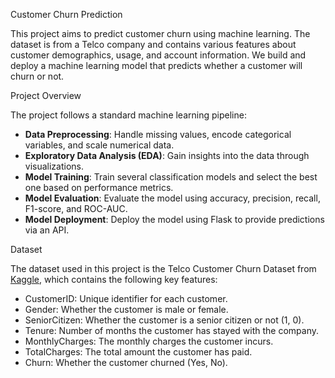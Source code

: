 Customer Churn Prediction

This project aims to predict customer churn using machine learning. The dataset is from a Telco company and contains various features about customer demographics, usage, and account information. We build and deploy a machine learning model that predicts whether a customer will churn or not.

Project Overview

The project follows a standard machine learning pipeline:
- **Data Preprocessing**: Handle missing values, encode categorical variables, and scale numerical data.
- **Exploratory Data Analysis (EDA)**: Gain insights into the data through visualizations.
- **Model Training**: Train several classification models and select the best one based on performance metrics.
- **Model Evaluation**: Evaluate the model using accuracy, precision, recall, F1-score, and ROC-AUC.
- **Model Deployment**: Deploy the model using Flask to provide predictions via an API.

Dataset

The dataset used in this project is the Telco Customer Churn Dataset from [Kaggle](https://www.kaggle.com/blastchar/telco-customer-churn), which contains the following key features:
- CustomerID: Unique identifier for each customer.
- Gender: Whether the customer is male or female.
- SeniorCitizen: Whether the customer is a senior citizen or not (1, 0).
- Tenure: Number of months the customer has stayed with the company.
- MonthlyCharges: The monthly charges the customer incurs.
- TotalCharges: The total amount the customer has paid.
- Churn: Whether the customer churned (Yes, No).



